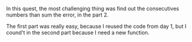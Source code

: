 In this quest, the most challenging thing was find out the consecutives numbers than sum the error, in the part 2.

The first part was really easy, because I reused the code from day 1, but I cound't in the second part because I need a new function.
